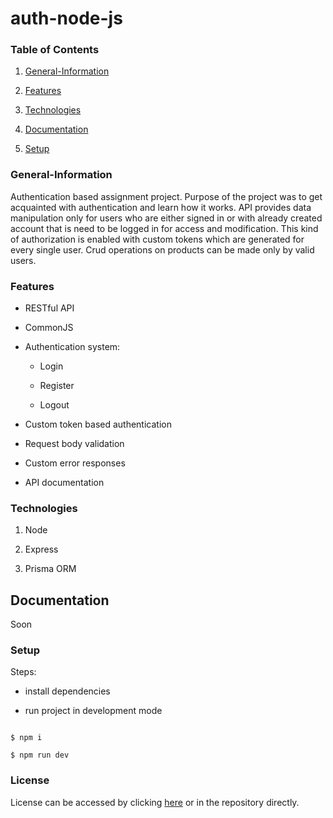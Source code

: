 # auth-node-js

### Table of Contents

1. [General-Information](#general-information)

2. [Features](#features)

3. [Technologies](#technologies)

4. [Documentation](#documentation)

5. [Setup](#setup)

### General-Information

Authentication based assignment project.
Purpose of the project was to get acquainted with authentication and learn how it works.
API provides data manipulation only for users who are either signed in or with already created
account that is need to be logged in for access and modification.
This kind of authorization is enabled with custom tokens which are generated for every single user.
Crud operations on products can be made only by valid users.

### Features

-   RESTful API

-   CommonJS

-   Authentication system:

    -   Login

    -   Register

    -   Logout

-   Custom token based authentication

-   Request body validation

-   Custom error responses

-   API documentation

### Technologies

1. Node

2. Express

3. Prisma ORM

## Documentation

Soon

### Setup

Steps:

-   install dependencies

-   run project in development mode

```shell

$ npm i

$ npm run dev

```

### License

License can be accessed by clicking [here](https://github.com/AdyPolyCode/auth-node-js/blob/main/LICENSE) or in the repository directly.
